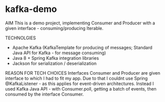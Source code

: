 # kafka-demo

AIM
This is a demo project, implementing Consumer and Producer with a given interface - consuming/producing Iterable<T>.

TECHNOLGIES
- Apache Kafka (KafkaTemplate for producing of messages; Standard Java API for Kafka - for message consuming)
- Java 8 + Spring Kafka integration libraries
- Jackson for serialization / deserialization

REASON FOR TECH CHOICES
Interfaces Consumer and Producer are given interface to which I had to fit my app. Due to that I couldnt use Spring @KafkaListener - as this applies for event-driven architectures. Instead I used Kafka Java API - with Consumer.poll, getting a batch of events, then consumed by the interface Consumer.
